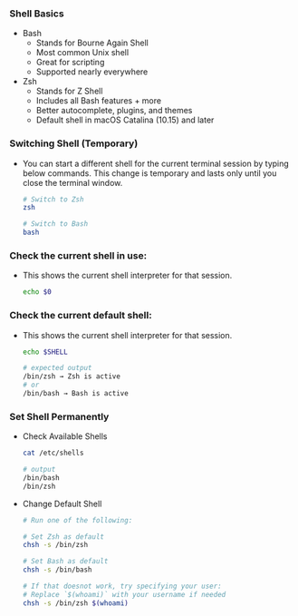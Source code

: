 ### Shell Basics
- Bash
    - Stands for Bourne Again Shell
    - Most common Unix shell
    - Great for scripting
    - Supported nearly everywhere
- Zsh
    - Stands for Z Shell
    - Includes all Bash features + more
    - Better autocomplete, plugins, and themes
    - Default shell in macOS Catalina (10.15) and later

### Switching Shell (Temporary)
- You can start a different shell for the current terminal session by typing below commands. This change is temporary and lasts only until you close the terminal window.
    ```bash
    # Switch to Zsh
    zsh
    
    # Switch to Bash
    bash
    ```

### Check the current shell in use:
- This shows the current shell interpreter for that session.
    ```bash
    echo $0
    ```

### Check the current default shell:
- This shows the current shell interpreter for that session.
    ```bash
    echo $SHELL
    
    # expected output
    /bin/zsh → Zsh is active
    # or
    /bin/bash → Bash is active
    ```

### Set Shell Permanently
- Check Available Shells
    ```bash
    cat /etc/shells
    
    # output
    /bin/bash
    /bin/zsh
    ```
- Change Default Shell
    ```bash
    # Run one of the following:
    
    # Set Zsh as default
    chsh -s /bin/zsh

    # Set Bash as default
    chsh -s /bin/bash

    # If that doesnot work, try specifying your user:
    # Replace `$(whoami)` with your username if needed
    chsh -s /bin/zsh $(whoami)
    ```
